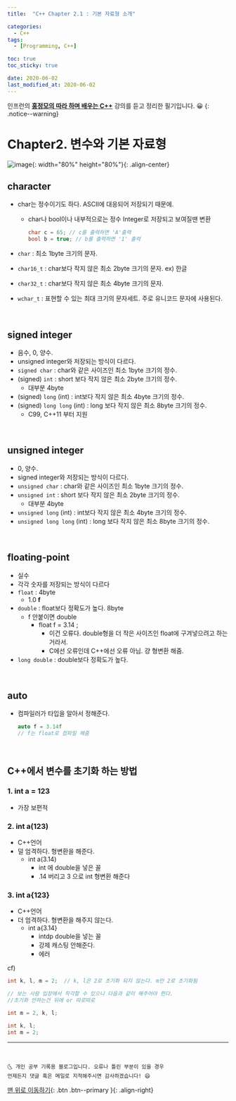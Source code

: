 ```yaml
---
title:  "C++ Chapter 2.1 : 기본 자료형 소개" 

categories:
  - C++
tags:
  - [Programming, C++]

toc: true
toc_sticky: true

date: 2020-06-02
last_modified_at: 2020-06-02
---
```



인프런의 **<u>홍정모의 따라 하며 배우는 C++</u>** 강의를 듣고 정리한 필기입니다. 😀
{: .notice--warning}


# Chapter2. 변수와 기본 자료형

![image](https://user-images.githubusercontent.com/42318591/83945276-a3f1d980-a844-11ea-8d78-995342e556a9.png){: width="80%" height="80%"}{: .align-center}

## character

- char는 정수이기도 하다. ASCII에 대응되어 저장되기 때문에.
    - char나 bool이나 내부적으로는 정수 Integer로 저장되고 보여질땐 변환

        ```cpp
        char c = 65; // c를 출력하면 'A'출력
        bool b = true; // b를 출력하면 '1' 출력
        ```

- `char` :  최소 1byte 크기의 문자.
- `char16_t` : char보다 작지 않은 최소 2byte 크기의 문자.  ex) 한글
- `char32_t` : char보다 작지 않은 최소 4byte 크기의 문자.
- `wchar_t` : 표현할 수 있는 최대 크기의 문자세트. 주로 유니코드 문자에 사용된다.

<br>

## signed integer
- 음수, 0, 양수.
- unsigned integer와 저장되는 방식이 다르다.
- `signed char` : char와 같은 사이즈인 최소 1byte 크기의 정수.
- (signed) `int`  : short 보다 작지 않은 최소 2byte 크기의 정수.
    - 대부분 4byte
- (signed) `long` (int) :  int보다 작지 않은 최소 4byte 크기의 정수.
- (signed) `long long` (int) :  long 보다 작지 않은 최소 8byte 크기의 정수.
    - C99, C++11 부터 지원

<br>

## unsigned integer
- 0, 양수.
- signed integer와 저장되는 방식이 다르다.
- `unsigned char` : char와 같은 사이즈인 최소 1byte 크기의 정수.
- `unsigned int`  : short 보다 작지 않은 최소 2byte 크기의 정수.
    - 대부분 4byte
- `unsigned long` (int) :  int보다 작지 않은 최소 4byte 크기의 정수.
- `unsigned long long` (int) :  long 보다 작지 않은 최소 8byte 크기의 정수.

<br>

## floating-point
- 실수
- 각각 숫자를 저장되는 방식이 다르다
- `float` : 4byte
    - 1.0 **f**
- `double` : float보다 정확도가 높다. 8byte
    - f 안붙이면 double
        - float f = 3.14 ;
            - 이건 오류다. double형을 더 작은 사이즈인 float에 구겨넣으려고 하는거라서.
            - C에선 오류인데 C++에선 오류 아님. 걍 형변환 해줌.
- `long double` : double보다 정확도가 높다.

<br>

## auto
- 컴파일러가 타입을 알아서 정해준다.

    ```cpp
    auto f = 3.14f
    // f는 float로 컴파일 해줌
    ```
<br>

## C++에서 변수를 초기화 하는 방법 

### 1. int a = 123

- 가장 보편적

### 2. int a(123)

- C++언어
- 덜 엄격하다. 형변환을 해준다.
    - int a(3.14)
        - int 에 double을 넣은 꼴
        - .14 버리고 3 으로 int 형변환 해준다

### 3. int a{123}

- C++언어
- 더 엄격하다. 형변환을 해주지 않는다.
    - int a{3.14}
        - intdp double을 넣는 꼴
        - 강제 캐스팅 안해준다.
        - 에러

cf)

```cpp
int k, l, m = 2;  // k, l은 2로 초기화 되지 않는다. m만 2로 초기화됨

// 보는 사람 입장에서 착각할 수 있으니 다음과 같이 해주어야 한다. 
//초기화 안하는건 뒤에 or 따로따로

int m = 2, k, l;

int k, l;
int m = 2;
```

***
<br>

    🌜 개인 공부 기록용 블로그입니다. 오류나 틀린 부분이 있을 경우 
    언제든지 댓글 혹은 메일로 지적해주시면 감사하겠습니다! 😄

[맨 위로 이동하기](#){: .btn .btn--primary }{: .align-right}